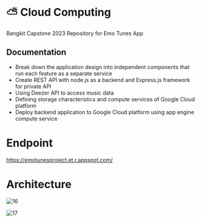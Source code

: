 # ⛅ Cloud Computing 
Bangkit Capstone 2023 Repository for Emo Tunes App

## Documentation
* Break down the application design into independent components that run each feature as a separate service
* Create REST API with node.js as a backend and Express.js framework for private API
* Using Deezer API to access music data
* Defining storage characteristics and compute services of Google Cloud platform
* Deploy backend application to Google Cloud platform using app engine compute service

# Endpoint
https://emotunesproject.et.r.appspot.com/

# Architecture
![16](https://github.com/IrfanAlfianR/CH2-PS554-EmoTunes/assets/106134603/3915f881-d3c1-4153-82e0-72cb02ee776d)

![17](https://github.com/IrfanAlfianR/CH2-PS554-EmoTunes/assets/106134603/1641a822-7843-4e45-b14e-f2d89ce08c77)
